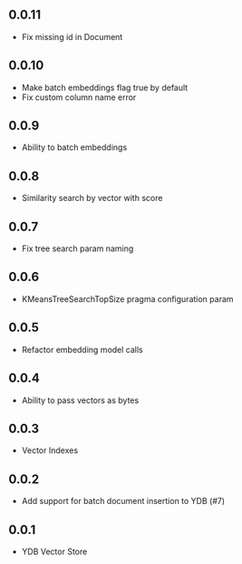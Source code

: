 ## 0.0.11 ##
* Fix missing id in Document

## 0.0.10 ##
* Make batch embeddings flag  true by default
* Fix custom column name error

## 0.0.9 ##
* Ability to batch embeddings

## 0.0.8 ##
* Similarity search by vector with score

## 0.0.7 ##
* Fix tree search param naming

## 0.0.6 ##
* KMeansTreeSearchTopSize pragma configuration param

## 0.0.5 ##
* Refactor embedding model calls

## 0.0.4 ##
* Ability to pass vectors as bytes

## 0.0.3 ##
* Vector Indexes

## 0.0.2 ##
* Add support for batch document insertion to YDB (#7)

## 0.0.1 ##
* YDB Vector Store
